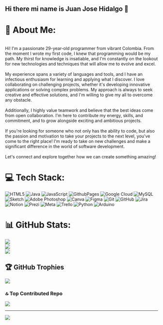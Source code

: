 ## Hi there mi name is Juan Jose Hidalgo 👋
# 💫 About Me:
<br>Hi! I'm a passionate 29-year-old programmer from vibrant Colombia. From the moment I wrote my first code, I knew that programming would be my path. My thirst for knowledge is insatiable, and I'm constantly on the lookout for new technologies and techniques that will allow me to evolve and excel. <br><br>My experience spans a variety of languages ​​and tools, and I have an infectious enthusiasm for learning and applying what I discover. I love collaborating on challenging projects, whether it's developing innovative applications or solving complex problems. My approach is always to seek creative and effective solutions, and I'm willing to give my all to overcome any obstacle. <br><br>Additionally, I highly value teamwork and believe that the best ideas come from open collaboration. I'm here to contribute my energy, skills, and commitment, and to grow alongside exciting and ambitious projects.<br><br>If you're looking for someone who not only has the ability to code, but also the passion and motivation to take your projects to the next level, you've come to the right place! I'm ready to take on new challenges and make a significant difference in the world of software development.<br><br>Let's connect and explore together how we can create something amazing!


# 💻 Tech Stack:
![HTML5](https://img.shields.io/badge/html5-%23E34F26.svg?style=for-the-badge&logo=html5&logoColor=white) ![Java](https://img.shields.io/badge/java-%23ED8B00.svg?style=for-the-badge&logo=openjdk&logoColor=white) ![JavaScript](https://img.shields.io/badge/javascript-%23323330.svg?style=for-the-badge&logo=javascript&logoColor=%23F7DF1E) ![GithubPages](https://img.shields.io/badge/github%20pages-121013?style=for-the-badge&logo=github&logoColor=white) ![Google Cloud](https://img.shields.io/badge/GoogleCloud-%234285F4.svg?style=for-the-badge&logo=google-cloud&logoColor=white) ![MySQL](https://img.shields.io/badge/mysql-4479A1.svg?style=for-the-badge&logo=mysql&logoColor=white) ![Sketch](https://img.shields.io/badge/Sketch-FFB387?style=for-the-badge&logo=sketch&logoColor=black) ![Adobe Photoshop](https://img.shields.io/badge/adobe%20photoshop-%2331A8FF.svg?style=for-the-badge&logo=adobe%20photoshop&logoColor=white) ![Canva](https://img.shields.io/badge/Canva-%2300C4CC.svg?style=for-the-badge&logo=Canva&logoColor=white) ![Figma](https://img.shields.io/badge/figma-%23F24E1E.svg?style=for-the-badge&logo=figma&logoColor=white) ![Git](https://img.shields.io/badge/git-%23F05033.svg?style=for-the-badge&logo=git&logoColor=white) ![GitHub](https://img.shields.io/badge/github-%23121011.svg?style=for-the-badge&logo=github&logoColor=white) ![Jira](https://img.shields.io/badge/jira-%230A0FFF.svg?style=for-the-badge&logo=jira&logoColor=white) ![Notion](https://img.shields.io/badge/Notion-%23000000.svg?style=for-the-badge&logo=notion&logoColor=white) ![Prezi](https://img.shields.io/badge/Prezi-%23000000.svg?style=for-the-badge&logo=Prezi&logoColor=white) ![Meta](https://img.shields.io/badge/Meta-%230467DF.svg?style=for-the-badge&logo=Meta&logoColor=white) ![Trello](https://img.shields.io/badge/Trello-%23026AA7.svg?style=for-the-badge&logo=Trello&logoColor=white) ![Python](https://img.shields.io/badge/python-3670A0?style=for-the-badge&logo=python&logoColor=ffdd54) ![Arduino](https://img.shields.io/badge/-Arduino-00979D?style=for-the-badge&logo=Arduino&logoColor=white)
# 📊 GitHub Stats:
![](https://github-readme-stats.vercel.app/api?username=jujohiro&theme=one_dark_pro&hide_border=false&include_all_commits=true&count_private=false)<br/>
![](https://github-readme-streak-stats.herokuapp.com/?user=jujohiro&theme=one_dark_pro&hide_border=false)<br/>
![](https://github-readme-stats.vercel.app/api/top-langs/?username=jujohiro&theme=one_dark_pro&hide_border=false&include_all_commits=true&count_private=false&layout=compact)

## 🏆 GitHub Trophies
![](https://github-profile-trophy.vercel.app/?username=jujohiro&theme=tokyonight&no-frame=false&no-bg=true&margin-w=4)

### 🔝 Top Contributed Repo
![](https://github-contributor-stats.vercel.app/api?username=jujohiro&limit=5&theme=dark&combine_all_yearly_contributions=true)

---
[![](https://visitcount.itsvg.in/api?id=jujohiro&icon=0&color=0)](https://visitcount.itsvg.in)

<!-- Proudly created with GPRM ( https://gprm.itsvg.in ) -->
